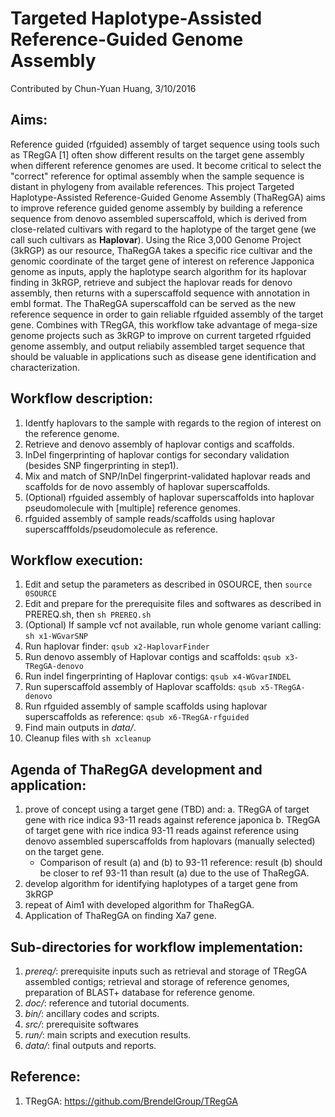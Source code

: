 # Targeted Haplotype-Assisted Reference-Guided Genome Assembly
Contributed by Chun-Yuan Huang, 3/10/2016

## Aims: 
Reference guided (rfguided) assembly of target sequence using tools such as TRegGA [1] often show different results on the target gene assembly when different reference genomes are used. It become critical to select the "correct" reference for optimal assembly when the sample sequence is distant in phylogeny from available references. This project Targeted Haplotype-Assisted Reference-Guided Genome Assembly (ThaRegGA) aims to improve reference guided genome assembly by building a reference sequence from denovo assembled superscaffold, which is derived from close-related cultivars with regard to the haplotype of the target gene (we call such cultivars as **Haplovar**). Using the Rice 3,000 Genome Project (3kRGP) as our resource, ThaRegGA takes a specific rice cultivar and the genomic coordinate of the target gene of interest on reference Japponica genome as inputs, apply the haplotype search algorithm for its haplovar finding in 3kRGP, retrieve and subject the haplovar reads for denovo assembly, then returns with a superscaffold sequence with annotation in embl format. The ThaRegGA superscaffold can be served as the new reference sequence in order to gain reliable rfguided assembly of the target gene. Combines with TRegGA, this workflow take advantage of mega-size genome projects such as 3kRGP to improve on current targeted rfguided genome assembly, and output reliabily assembled target sequence that should be valuable in applications such as disease gene identification and characterization.    

## Workflow description:
1. Identfy haplovars to the sample with regards to the region of interest on the reference genome.
2. Retrieve and denovo assembly of haplovar contigs and scaffolds.
3. InDel fingerprinting of haplovar contigs for secondary validation (besides SNP fingerprinting in step1).
4. Mix and match of SNP/InDel fingerprint-validated haplovar reads and scaffolds for de novo assembly of haplovar superscaffolds.
5. (Optional) rfguided assembly of haplovar superscaffolds into haplovar pseudomolecule with [multiple] reference genomes.
6. rfguided assembly of sample reads/scaffolds using haplovar superscafffolds/pseudomolecule as reference.

## Workflow execution:
1. Edit and setup the parameters as described in 0SOURCE, then `source 0SOURCE`
2. Edit and prepare for the prerequisite files and softwares as described in PREREQ.sh, then `sh PREREQ.sh`
3. (Optional) If sample vcf not available, run whole genome variant calling: `sh x1-WGvarSNP`
4. Run haplovar finder: `qsub x2-HaplovarFinder`
5. Run denovo assembly of Haplovar contigs and scaffolds: `qsub x3-TRegGA-denovo`
6. Run indel fingerprinting of Haplovar contigs: `qsub x4-WGvarINDEL`
7. Run superscaffold assembly of Haplovar scaffolds: `qsub x5-TRegGA-denovo`
8. Run rfguided assembly of sample scaffolds using haplovar superscaffolds as reference: `qsub x6-TRegGA-rfguided`
5. Find main outputs in *data/*.
6. Cleanup files with `sh xcleanup`

## Agenda of ThaRegGA development and application:
1. prove of concept using a target gene (TBD) and:
   a. TRegGA of target gene with rice indica 93-11 reads against reference japonica
   b. TRegGA of target gene with rice indica 93-11 reads against reference using denovo assembled superscaffolds from haplovars (manually selected) on the target gene.
   * Comparison of result (a) and (b) to 93-11 reference: result (b) should be closer to ref 93-11 than result (a) due to the use of ThaRegGA.
2. develop algorithm for identifying haplotypes of a target gene from 3kRGP
3. repeat of Aim1 with developed algorithm for ThaRegGA.
4. Application of ThaRegGA on finding Xa7 gene.

## Sub-directories for workflow implementation:
1. *prereq/*: prerequisite inputs such as retrieval and storage of TRegGA assembled contigs; retrieval and storage of reference genomes, preparation of BLAST+ database for reference genome.
2. *doc/*: reference and tutorial documents.
3. *bin/*: ancillary codes and scripts.
4. *src/*: prerequisite softwares
5. *run/*: main scripts and execution results.
6. *data/*: final outputs and reports.

## Reference:
1. TRegGA: https://github.com/BrendelGroup/TRegGA
